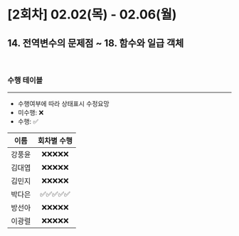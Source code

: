 # [2회차] 02.02(목) - 02.06(월)

## 14. 전역변수의 문제점 ~ 18. 함수와 일급 객체

<br>

### 수행 테이블

<hr>

- 수행여부에 따라 상태표시 수정요망
- 미수행: ❌
- 수행: ✅

|  이름  | 회차별 수행 |
| :----: | :---------: |
| 강풍윤 | ❌❌❌❌❌  |
| 김대엽 | ❌❌❌❌❌  |
| 김민지 | ❌❌❌❌❌  |
| 박다은 | ✅✅✅✅✅  |
| 방선아 | ❌❌❌❌❌  |
| 이광렬 | ❌❌❌❌❌  |
